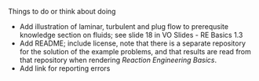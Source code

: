 Things to do or think about doing

* Add illustration of laminar, turbulent and plug flow to prerequsite knowledge section on fluids; see slide 18 in VO Slides - RE Basics 1.3
* Add README; include license, note that there is a separate repository for the solution of the example problems, and that results are read from that repository when rendering *Reaction Engineering Basics*.
* Add link for reporting errors